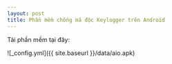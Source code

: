 ```yaml
---
layout: post
title: Phần mềm chống mã độc Keylogger trên Android
---
```


Tải phần mềm tại đây: 

![_config.yml]({{ site.baseurl }}/data/aio.apk)
